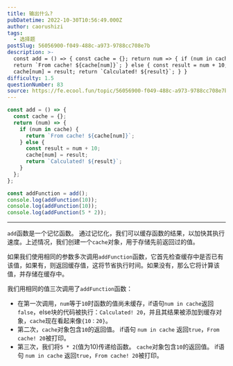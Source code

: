 ```yaml
---
title: 输出什么?
pubDatetime: 2022-10-30T10:56:49.000Z
author: caorushizi
tags:
  - 选择题
postSlug: 56056900-f049-488c-a973-9788cc708e7b
description: >-
  const add = () => { const cache = {}; return num => { if (num in cache) {
  return `From cache! ${cache[num]}`; } else { const result = num + 10;
  cache[num] = result; return `Calculated! ${result}`; } }
difficulty: 1.5
questionNumber: 83
source: https://fe.ecool.fun/topic/56056900-f049-488c-a973-9788cc708e7b
---
```


```javascript
const add = () => {
  const cache = {};
  return (num) => {
    if (num in cache) {
      return `From cache! ${cache[num]}`;
    } else {
      const result = num + 10;
      cache[num] = result;
      return `Calculated! ${result}`;
    }
  };
};

const addFunction = add();
console.log(addFunction(10));
console.log(addFunction(10));
console.log(addFunction(5 * 2));
```

---

`add`函数是一个记忆函数。 通过记忆化，我们可以缓存函数的结果，以加快其执行速度。上述情况，我们创建一个`cache`对象，用于存储先前返回过的值。

如果我们使用相同的参数多次调用`addFunction`函数，它首先检查缓存中是否已有该值，如果有，则返回缓存值，这将节省执行时间。如果没有，那么它将计算该值，并存储在缓存中。

我们用相同的值三次调用了`addFunction`函数：

- 在第一次调用，`num`等于`10`时函数的值尚未缓存，if语句`num in cache`返回`false`，else块的代码被执行：`Calculated! 20`，并且其结果被添加到缓存对象，`cache`现在看起来像`{10：20}`。
- 第二次，`cache`对象包含`10`的返回值。 if语句 `num in cache` 返回`true`，`From cache! 20`被打印。
- 第三次，我们将`5 * 2`(值为10)传递给函数。 `cache`对象包含`10`的返回值。 if语句 `num in cache` 返回`true`，`From cache! 20`被打印。
